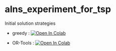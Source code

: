 # alns_experiment_for_tsp

Initial solution strategies

- greedy : [![Open In Colab](https://colab.research.google.com/assets/colab-badge.svg)](http://colab.research.google.com/github/magolors/alns_experiment_for_tsp/blob/main/alns_experiment_for_greedy_tsp.ipynb)

- OR-Tools : [![Open In Colab](https://colab.research.google.com/assets/colab-badge.svg)](http://colab.research.google.com/github/magolors/alns_experiment_for_tsp/blob/main/alns_experiment_for_ortools_tsp.ipynb)
